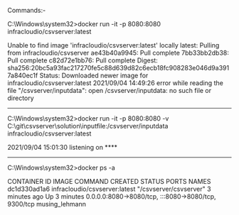 Commands:-

C:\Windows\system32>docker run -it -p 8080:8080 infracloudio/csvserver:latest


Unable to find image 'infracloudio/csvserver:latest' locally
latest: Pulling from infracloudio/csvserver
ae43b40a9945: Pull complete
7bb33bb2db38: Pull complete
c82d72e1bb76: Pull complete
Digest: sha256:20bc5a93fac217270fe5c88d639d82c6ecb18fc908283e046d9a3917a840ec1f
Status: Downloaded newer image for infracloudio/csvserver:latest
2021/09/04 14:49:26 error while reading the file "/csvserver/inputdata": open /csvserver/inputdata: no such file or directory

-------------------------------------------------

C:\Windows\system32>docker run -it -p 8080:8080 -v C:\git\csvserver\solution\inputfile:/csvserver/inputdata  infracloudio/csvserver:latest


2021/09/04 15:01:30 listening on ****


------------------------------------------------

C:\Windows\system32>docker ps -a


CONTAINER ID   IMAGE                           COMMAND                  CREATED          STATUS                      PORTS                                                 NAMES
dc1d330ad1a6   infracloudio/csvserver:latest   "/csvserver/csvserver"   3 minutes ago    Up 3 minutes                0.0.0.0:8080->8080/tcp, :::8080->8080/tcp, 9300/tcp   musing_lehmann

